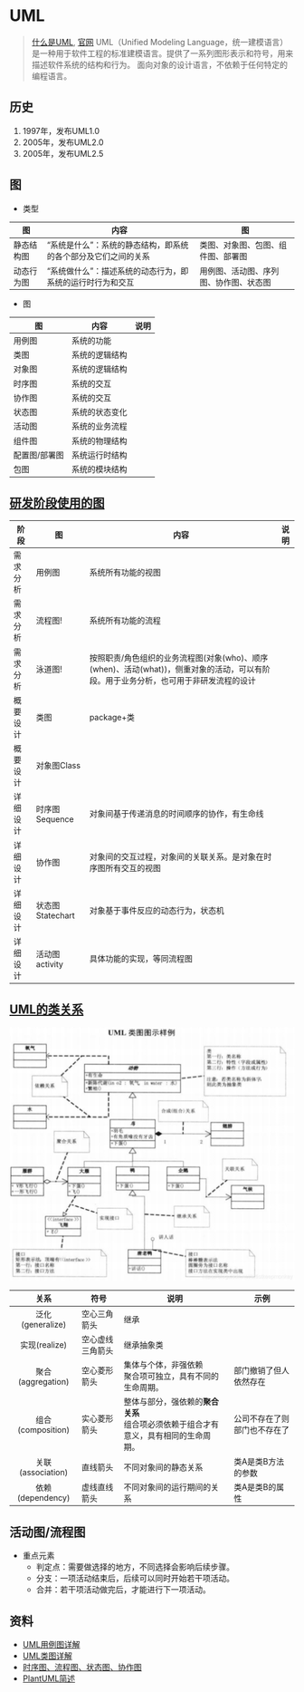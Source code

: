 # UML
> [什么是UML](https://zhuanlan.zhihu.com/p/503813526), [官网](https://www.uml.org/)
UML（Unified Modeling Language，统一建模语言）是一种用于软件工程的标准建模语言。提供了一系列图形表示和符号，用来描述软件系统的结构和行为。
面向对象的设计语言，不依赖于任何特定的编程语言。

## 历史
1. 1997年，发布UML1.0
1. 2005年，发布UML2.0
1. 2005年，发布UML2.5

## 图
* 类型

| 图 | 内容 | 图 |
| - | - | - |
| 静态结构图 | “系统是什么”：系统的静态结构，即系统的各个部分及它们之间的关系 | 类图、对象图、包图、组件图、部署图 |
| 动态行为图 | “系统做什么”：描述系统的动态行为，即系统的运行时行为和交互 | 用例图、活动图、序列图、协作图、状态图 |

* 图

| 图 | 内容 | 说明 |
| - | - | - |
| 用例图 | 系统的功能 |  |
| 类图 | 系统的逻辑结构 |  |
| 对象图 | 系统的逻辑结构 |  |
| 时序图 | 系统的交互 |  |
| 协作图 | 系统的交互 |  |
| 状态图 | 系统的状态变化 |  |
| 活动图 | 系统的业务流程 |  |
| 组件图 | 系统的物理结构 |  |
| 配置图/部署图 | 系统运行时结构 |  |
| 包图 | 系统的模块结构 |  |

## [研发阶段使用的图](https://www.cnblogs.com/wsg25/p/9592915.html)
| 阶段 | 图 | 内容 | 说明 |
| - | - | - | - |
| 需求分析 | 用例图 | 系统所有功能的视图 |  |
| 需求分析 | 流程图! | 系统所有功能的流程 |  |
| 需求分析 | 泳道图! | 按照职责/角色组织的业务流程图(对象(who)、顺序(when)、活动(what))，侧重对象的活动，可以有阶段。用于业务分析，也可用于非研发流程的设计 |  |
| 概要设计 | 类图 | package+类 |  |
| 概要设计 | 对象图Class |  |  |
| 详细设计 | 时序图Sequence | 对象间基于传递消息的时间顺序的协作，有生命线 |  |
| 详细设计 | 协作图 | 对象间的交互过程，对象间的关联关系。是对象在时序图所有交互的视图 |  |
| 详细设计 | 状态图Statechart | 对象基于事件反应的动态行为，状态机 |  |
| 详细设计 | 活动图activity | 具体功能的实现，等同流程图 |  |

## [UML的类关系](https://blog.csdn.net/K346K346/article/details/59582926)
![](s/bd/ClassRelation.png)

| 关系 | 符号 | 说明 | 示例 |
| :-: | - | - | - |
| 泛化(generalize) | 空心三角箭头 | 继承 |  |
| 实现(realize) | 空心虚线三角箭头 | 继承抽象类 |  |
| 聚合(aggregation) | 空心菱形箭头 | 集体与个体，非强依赖 <br> 聚合项可独立，具有不同的生命周期。 | 部门撤销了但人依然存在 |
| 组合(composition) | 实心菱形箭头 | 整体与部分，强依赖的**聚合关系** <br> 组合项必须依赖于组合才有意义，具有相同的生命周期。 | 公司不存在了则部门也不存在了 |
| 关联(association) | 直线箭头 | 不同对象间的静态关系 | 类A是类B方法的参数 |
| 依赖(dependency) | 虚线直线箭头 | 不同对象间的运行期间的关系 | 类A是类B的属性 |

## 活动图/流程图
* 重点元素
  * 判定点：需要做选择的地方，不同选择会影响后续步骤。
  * 分支：一项活动结束后，后续可以同时开始若干项活动。
  * 合并：若干项活动做完后，才能进行下一项活动。

## 资料
* [UML用例图详解](https://juejin.cn/post/6844903805226582030)
* [UML类图详解](https://www.codetd.com/article/3271199)
* [时序图、流程图、状态图、协作图](https://blog.csdn.net/rosekin/article/details/14519277)
* [PlantUML简述](https://plantuml.com/zh/)
